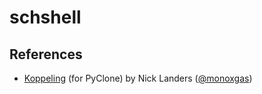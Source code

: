 # schshell

## References
- [Koppeling](https://github.com/monoxgas/Koppeling) (for PyClone) by Nick Landers ([@monoxgas](https://twitter.com/monoxgas))